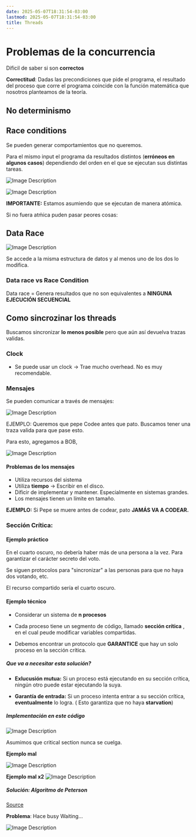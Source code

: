 ```yaml
---
date: 2025-05-07T18:31:54-03:00
lastmod: 2025-05-07T18:31:54-03:00
title: Threads
---
```


# Problemas de la concurrencia

Dificil de saber si son **correctos**

**Correctitud**: Dadas las precondiciones que pide el programa, el resultado del proceso que corre el programa coincide con la función matemática que nosotros planteamos de la teoría. 

## No determinismo

## Race conditions

Se pueden generar comportamientos que no queremos.

Para el mismo input el programa da resultados distintos (**erróneos en algunos casos**) dependiendo del orden en el que se ejecutan sus distintas tareas. 

![Image Description](/darthpedro-obsidian/images/Pasted%20image%2020250430184337.png)

![Image Description](/darthpedro-obsidian/images/Pasted%20image%2020250430184423.png)

**IMPORTANTE:** Estamos asumiendo que se ejecutan de manera atómica. 

Si no fuera atḿica puden pasar peores cosas:

## Data Race 

![Image Description](/darthpedro-obsidian/images/Pasted%20image%2020250430184842.png)

Se accede a la misma estructura de datos y al menos uno de los dos lo modifica. 

### Data race vs Race Condition

Data race = Genera resultados que no son equivalentes a **NINGUNA EJECUCIÓN SECUENCIAL**

## Como sincrozinar los threads

Buscamos sincronizar **lo menos posible** pero que aún así devuelva trazas validas.

### Clock
- Se puede usar un clock -> Trae mucho overhead. No es muy recomendable.

### Mensajes

Se pueden comunicar a través de mensajes:

![Image Description](/darthpedro-obsidian/images/Pasted%20image%2020250430185945.png)

EJEMPLO: Queremos que pepe Codee antes que pato. Buscamos tener una traza valida para que pase esto.

Para esto, agregamos a BOB, 

![Image Description](/darthpedro-obsidian/images/Pasted%20image%2020250430190345.png)

#### Problemas de los mensajes

- Utiliza recursos del sistema
- Utiliza **tiempo** -> Escribir en el disco. 
- Dificir de implementar y mantener. Especialmente en sistemas grandes. 
- Los mensajes tienen un límite en tamaño. 

**EJEMPLO:** Si Pepe se muere antes de codear, pato **JAMÁS VA A CODEAR.**

### Sección Crítica:

#### Ejemplo práctico
En el cuarto oscuro, no debería haber más de una persona a la vez. Para garantizar el carácter secreto del voto. 

Se siguen protocolos para "sincronizar"  a las personas para que no haya dos votando, etc. 

El recurso compartido sería el cuarto oscuro. 

#### Ejemplo técnico

- Considerar un sistema de **n procesos** 

- Cada proceso tiene un segmento de código, llamado **sección crítica** , en el cual peude modificar variables compartidas. 

- Debemos encontrar un protocolo que **GARANTICE** que hay un solo proceso en la sección crítica. 


##### Que va a necesitar esta solución?

- **Exlucusión mutua:** Si un proceso está ejecutando en su sección crítica, ningún otro puede estar ejecutando la suya. 

- **Garantía de entrada:** Si un proceso intenta entrar a su sección crítica, **eventualmente** lo logra. ( Esto garantiza que no haya **starvation**)


##### Implementación en este código
![Image Description](/darthpedro-obsidian/images/Pasted%20image%2020250430192605.png)

Asumimos que critical section nunca se cuelga.

**Ejemplo mal**

![Image Description](/darthpedro-obsidian/images/Pasted%20image%2020250430195908.png)

**Ejemplo mal x2**
![Image Description](/darthpedro-obsidian/images/Pasted%20image%2020250430201552.png)

##### Solución: Algoritmo de Peterson

[Source](https://es.wikipedia.org/wiki/Algoritmo_de_Peterson)

**Problema**: Hace busy Waiting...


![Image Description](/darthpedro-obsidian/images/Pasted%20image%2020250430202701.png)







